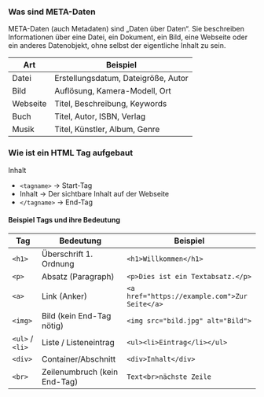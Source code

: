 ### Was sind META-Daten

META-Daten (auch Metadaten) sind „Daten über Daten“. Sie beschreiben Informationen über eine Datei, ein Dokument, ein Bild, eine Webseite oder ein anderes Datenobjekt, ohne selbst der eigentliche Inhalt zu sein.

| Art      | Beispiel                            |
| -------- | ----------------------------------- |
| Datei    | Erstellungsdatum, Dateigröße, Autor |
| Bild     | Auflösung, Kamera-Modell, Ort       |
| Webseite | Titel, Beschreibung, Keywords       |
| Buch     | Titel, Autor, ISBN, Verlag          |
| Musik    | Titel, Künstler, Album, Genre       |

### Wie ist ein HTML Tag aufgebaut

<tagname>Inhalt</tagname>

- `<tagname>` → Start-Tag
- Inhalt → Der sichtbare Inhalt auf der Webseite
- `</tagname>` → End-Tag

#### Beispiel Tags und ihre Bedeutung

| Tag             | Bedeutung                    | Beispiel                                      |
| --------------- | ---------------------------- | --------------------------------------------- |
| `<h1>`          | Überschrift 1. Ordnung       | `<h1>Willkommen</h1>`                         |
| `<p>`           | Absatz (Paragraph)           | `<p>Dies ist ein Textabsatz.</p>`             |
| `<a>`           | Link (Anker)                 | `<a href="https://example.com">Zur Seite</a>` |
| `<img>`         | Bild (kein End-Tag nötig)    | `<img src="bild.jpg" alt="Bild">`             |
| `<ul>` / `<li>` | Liste / Listeneintrag        | `<ul><li>Eintrag</li></ul>`                   |
| `<div>`         | Container/Abschnitt          | `<div>Inhalt</div>`                           |
| `<br>`          | Zeilenumbruch (kein End-Tag) | `Text<br>nächste Zeile`                       |
